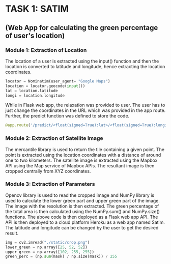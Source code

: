 # TASK 1: SATIM
## (Web App for calculating the green percentage of user's location)
### Module 1: Extraction of Location

The location of a user is extracted using the input() function and then the location is converted to latitude and longitude, hence extracting the location coordinates.
```python
locator = Nominatim(user_agent= "Google Maps")
location = locator.geocode(input())
lat = location.latitude
longi = location.longitude
```
While in Flask web app, the relaxation was provided to user. The user has to just change the coordinates in the URL which was provided in the app route. Further, the predict function was defined to store the code.
```python
@app.route('/predict/<float(signed=True):lat>/<float(signed=True):longi>',methods=['GET','POST'])
```

### Module 2: Extraction of Satellite Image

The mercantile library is used to return the tile containing a given point. The point is extracted using the location coordinates with a distance of around one to two kilometers. The satellite image is extracted using the Mapbox API using the Map service of Mapbox APIs. The resultant image is then cropped centrally from XYZ coordinates. 

### Module 3: Extraction of Parameters

Opencv library is used to read the cropped image and NumPy library is used to calculate the lower green part and upper green part of the image. The image with the resolution is then extracted. The green percentage of the total area is then calculated using the NumPy.sum() and NumPy.size() functions.
The above code is then deployed as a Flask web app API. The API is then deployed to a cloud platform Heroku as a web app named Satim. The latitude and longitude can be changed by the user to get the desired result.
```python
img = cv2.imread("./static/crop.png")
lower_green = np.array([25, 52, 52])
upper_green = np.array([102, 255, 255])
green_perc = (np.sum(mask) / np.size(mask)) / 255
```
